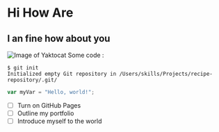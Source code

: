 # Hi How Are 
## I an fine how about you

![Image of Yaktocat](https://octodex.github.com/images/yaktocat.png)
Some code : 

```
$ git init
Initialized empty Git repository in /Users/skills/Projects/recipe-repository/.git/
```
``` javascript
var myVar = "Hello, world!";
```

- [ ] Turn on GitHub Pages
- [ ] Outline my portfolio
- [ ] Introduce myself to the world
